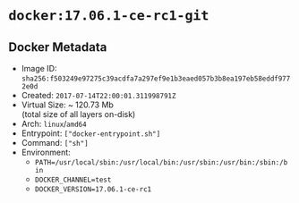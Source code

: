 # `docker:17.06.1-ce-rc1-git`

## Docker Metadata

- Image ID: `sha256:f503249e97275c39acdfa7a297ef9e1b3eaed057b3b8ea197eb58eddf9772e0d`
- Created: `2017-07-14T22:00:01.311998791Z`
- Virtual Size: ~ 120.73 Mb  
  (total size of all layers on-disk)
- Arch: `linux`/`amd64`
- Entrypoint: `["docker-entrypoint.sh"]`
- Command: `["sh"]`
- Environment:
  - `PATH=/usr/local/sbin:/usr/local/bin:/usr/sbin:/usr/bin:/sbin:/bin`
  - `DOCKER_CHANNEL=test`
  - `DOCKER_VERSION=17.06.1-ce-rc1`
